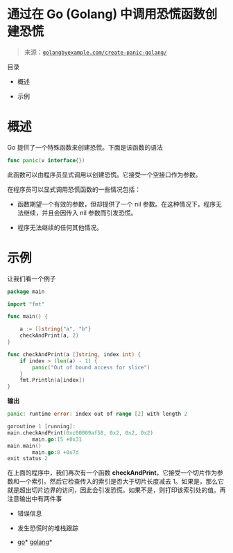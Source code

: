 <!--yml

类别：未分类

日期：2024-10-13 06:27:34

-->

# 通过在 Go (Golang) 中调用恐慌函数创建恐慌

> 来源：[`golangbyexample.com/create-panic-golang/`](https://golangbyexample.com/create-panic-golang/)

目录

+   概述

+   示例

# **概述**

Go 提供了一个特殊函数来创建恐慌。下面是该函数的语法

```go
func panic(v interface{})
```

此函数可以由程序员显式调用以创建恐慌。它接受一个空接口作为参数。

在程序员可以显式调用恐慌函数的一些情况包括：

+   函数期望一个有效的参数，但却提供了一个 nil 参数。在这种情况下，程序无法继续，并且会因传入 nil 参数而引发恐慌。

+   程序无法继续的任何其他情况。

# 示例

让我们看一个例子

```go
package main

import "fmt"

func main() {

	a := []string{"a", "b"}
	checkAndPrint(a, 2)
}

func checkAndPrint(a []string, index int) {
	if index > (len(a) - 1) {
		panic("Out of bound access for slice")
	}
	fmt.Println(a[index])
}
```

**输出**

```go
panic: runtime error: index out of range [2] with length 2

goroutine 1 [running]:
main.checkAndPrint(0xc00009af58, 0x2, 0x2, 0x2)
        main.go:15 +0x31
main.main()
        main.go:8 +0x7d
exit status 2
```

在上面的程序中，我们再次有一个函数 **checkAndPrint**，它接受一个切片作为参数和一个索引。然后它检查传入的索引是否大于切片长度减去 1。如果是，那么它就是超出切片边界的访问，因此会引发恐慌。如果不是，则打印该索引处的值。再注意输出中有两件事

+   错误信息

+   发生恐慌时的堆栈跟踪

+   [go](https://golangbyexample.com/tag/go/)*   [golang](https://golangbyexample.com/tag/golang/)*
